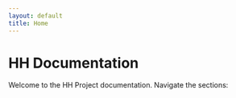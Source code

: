 ```yaml
---
layout: default
title: Home
---
```

# HH Documentation

Welcome to the HH Project documentation. Navigate the sections:

